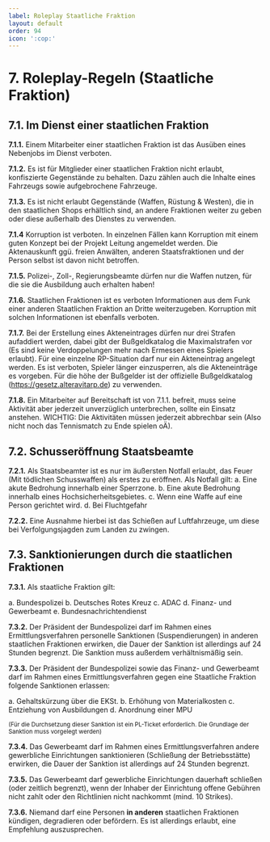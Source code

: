 ```yaml
---
label: Roleplay Staatliche Fraktion
layout: default
order: 94
icon: ':cop:'
---
```


# 7. Roleplay-Regeln (Staatliche Fraktion)

## 7.1. Im Dienst einer staatlichen Fraktion

**7.1.1.** Einem Mitarbeiter einer staatlichen Fraktion ist das Ausüben eines Nebenjobs im Dienst verboten.

**7.1.2.** Es ist für Mitglieder einer staatlichen Fraktion nicht erlaubt, konfiszierte Gegenstände zu behalten. Dazu zählen auch die Inhalte eines Fahrzeugs sowie aufgebrochene Fahrzeuge.

**7.1.3.** Es ist nicht erlaubt Gegenstände (Waffen, Rüstung & Westen), die in den staatlichen Shops erhältlich sind, an andere Fraktionen weiter zu geben oder diese außerhalb des Dienstes zu verwenden.

**7.1.4** Korruption ist verboten. In einzelnen Fällen kann Korruption mit einem guten Konzept bei der Projekt Leitung angemeldet werden. Die Aktenauskunft ggü. freien Anwälten, anderen Staatsfraktionen und der Person selbst ist davon nicht betroffen.

**7.1.5.** Polizei-, Zoll-, Regierungsbeamte dürfen nur die Waffen nutzen, für die sie die Ausbildung auch erhalten haben!

**7.1.6.** Staatlichen Fraktionen ist es verboten Informationen aus dem Funk einer anderen Staatlichen Fraktion an Dritte weiterzugeben. Korruption mit solchen Informationen ist ebenfalls verboten.

**7.1.7.** Bei der Erstellung eines Akteneintrages dürfen nur drei Strafen aufaddiert werden, dabei gibt der Bußgeldkatalog die Maximalstrafen vor (Es sind keine Verdoppelungen mehr nach Ermessen eines Spielers erlaubt). Für eine einzelne RP-Situation darf nur ein Akteneintrag angelegt werden. Es ist verboten, Spieler länger einzusperren, als die Akteneinträge es vorgeben. Für die höhe der Bußgelder ist der offizielle Bußgeldkatalog (https://gesetz.alteravitarp.de) zu verwenden.

**7.1.8.** Ein Mitarbeiter auf Bereitschaft ist von 7.1.1. befreit, muss seine Aktivität aber jederzeit unverzüglich unterbrechen, sollte ein Einsatz anstehen. WICHTIG: Die Aktivitäten müssen jederzeit abbrechbar sein (Also nicht noch das Tennismatch zu Ende spielen oÄ).

## 7.2. Schusseröffnung Staatsbeamte

**7.2.1.** Als Staatsbeamter ist es nur im äußersten Notfall erlaubt, das Feuer (Mit tödlichen Schusswaffen)  als erstes zu eröffnen. Als Notfall gilt:
a. Eine akute Bedrohung innerhalb einer Sperrzone.
b. Eine akute Bedrohung innerhalb eines Hochsicherheitsgebietes.
c. Wenn eine Waffe auf eine Person gerichtet wird.
d. Bei Fluchtgefahr

**7.2.2.** Eine Ausnahme hierbei ist das Schießen auf Luftfahrzeuge, um diese bei Verfolgungsjagden zum Landen zu zwingen.

## 7.3. Sanktionierungen durch die staatlichen Fraktionen
**7.3.1.** Als staatliche Fraktion gilt:

a. Bundespolizei
b. Deutsches Rotes Kreuz
c. ADAC
d. Finanz- und Gewerbeamt
e. Bundesnachrichtendienst

**7.3.2.** Der Präsident der Bundespolizei darf im Rahmen eines Ermittlungsverfahren personelle Sanktionen (Suspendierungen) in anderen staatlichen Fraktionen erwirken, die Dauer der Sanktion ist allerdings auf 24 Stunden begrenzt. Die Sanktion muss außerdem verhältnismäßig sein.

**7.3.3.** Der Präsident der Bundespolizei sowie das Finanz- und Gewerbeamt darf im Rahmen eines Ermittlungsverfahren  gegen eine Staatliche Fraktion folgende Sanktionen erlassen:

a. Gehaltskürzung über die EKSt.
b. Erhöhung von Materialkosten
c. Entziehung von Ausbildungen
d. Anordnung einer MPU

<small>(Für die Durchsetzung dieser Sanktion ist ein PL-Ticket erforderlich. Die Grundlage der Sanktion muss vorgelegt werden)</small>

**7.3.4.** Das Gewerbeamt darf im Rahmen eines Ermittlungsverfahren andere gewerbliche Einrichtungen sanktionieren (Schließung der Betriebsstätte) erwirken, die Dauer der Sanktion ist allerdings auf 24 Stunden begrenzt.

**7.3.5.** Das Gewerbeamt darf gewerbliche Einrichtungen dauerhaft schließen (oder zeitlich begrenzt), wenn der Inhaber der Einrichtung offene Gebühren nicht zahlt oder den Richtlinien nicht nachkommt (mind. 10 Strikes).

**7.3.6.** Niemand darf eine Personen **in anderen** staatlichen Fraktionen kündigen, degradieren oder befördern. Es ist allerdings erlaubt, eine Empfehlung auszusprechen. 
